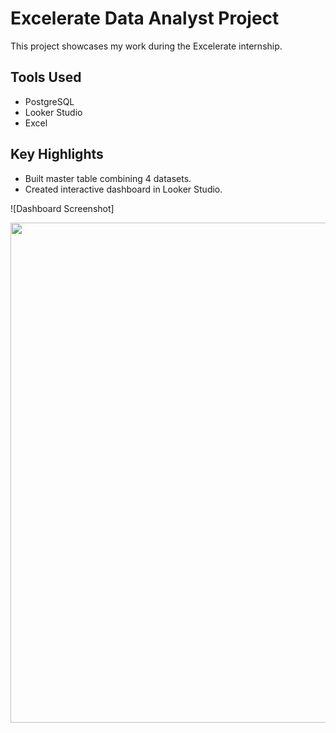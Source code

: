 # Excelerate Data Analyst Project  
This project showcases my work during the Excelerate internship.  

## Tools Used  
- PostgreSQL  
- Looker Studio  
- Excel  

## Key Highlights  
- Built master table combining 4 datasets.   
- Created interactive dashboard in Looker Studio.  

![Dashboard Screenshot] 
<p align="center">
  <img src="D:\Excelerate-Data-Analyst-Project\Screenshots\dashboard.png" width="800">
</p>

